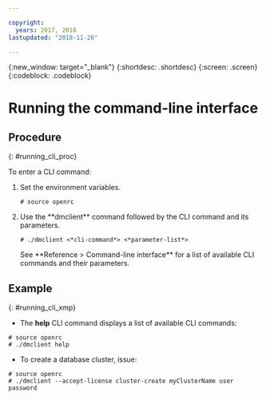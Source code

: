 ```yaml
---

copyright:
  years: 2017, 2018
lastupdated: "2018-11-26"

---
```


{:new_window: target="_blank"}
{:shortdesc: .shortdesc}
{:screen: .screen}
{:codeblock: .codeblock}


# Running the command-line interface

## Procedure
{: #running_cli_proc}

To enter a CLI command:

<ol>
<li>Set the environment variables.
<pre><code class="hljs"># source openrc
</code></pre>
</li>
<li>Use the **dmclient** command followed by the CLI command and its parameters.
<pre><code class="hljs"># ./dmclient <*cli-command*> <*parameter-list*>
</code></pre>
<p>See **Reference > Command-line interface** for a list of available CLI
commands and their parameters.</p>
</li>
</ol>


## Example
{: #running_cli_xmp}

* The **help** CLI command displays a list of available CLI commands:
```
# source openrc
# ./dmclient help
```

* To create a database cluster, issue:
```
# source openrc
# ./dmclient --accept-license cluster-create myClusterName user password
```
